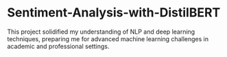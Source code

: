 # Sentiment-Analysis-with-DistilBERT
This project solidified my understanding of NLP and deep learning techniques, preparing me for advanced machine learning challenges in academic and professional settings.
